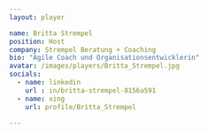 ```yaml
---
layout: player

name: Britta Strempel 
position: Host
company: Strempel Beratung + Coaching
bio: "Agile Coach und Organisationsentwicklerin"
avatar: /images/players/Britta_Strempel.jpg
socials:
  - name: linkedin
    url : in/britta-strempel-8156a591
  - name: xing
    url: profile/Britta_Strempel
	
---
```



